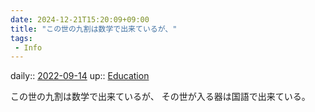 ```yaml
---
date: 2024-12-21T15:20:09+09:00
title: "この世の九割は数学で出来ているが、"
tags:
 - Info
---
```


daily:: [2022-09-14](Daily_Note/2022-09-14.md)
up:: [Education](../Teino/Bar/Novel/Topics/Education.md)

この世の九割は数学で出来ているが、
その世が入る器は国語で出来ている。